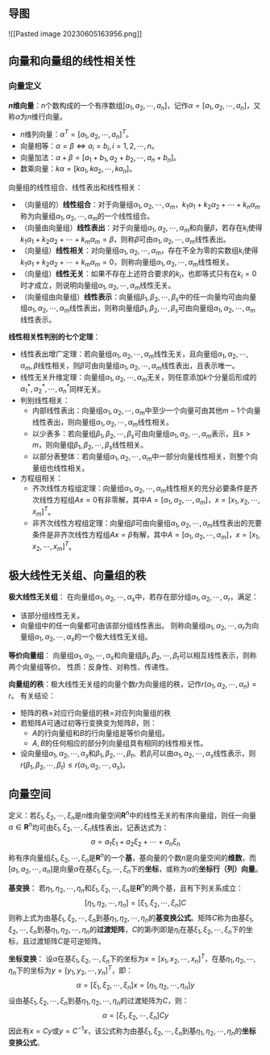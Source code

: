 
## 导图

![[Pasted image 20230605163956.png]]

## 向量和向量组的线性相关性

### 向量定义

**$n$维向量**：$n$个数构成的一个有序数组$[a_1,a_2,\cdots,a_n]$，记作$\alpha=[a_1,a_2,\cdots,a_n]$，又称$\alpha$为$n$维行向量。
- $n$维列向量：$\alpha^T=[a_1,a_2,\cdots,a_n]^T$。
- 向量相等：$\alpha=\beta\Leftrightarrow a_i=b_i,i=1,2,\cdots,n$。
- 向量加法：$\alpha+\beta=[a_1+b_1,a_2+b_2,\cdots,a_n+b_n]$。
- 数乘向量：$k\alpha=[ka_1,ka_2,\cdots,ka_n]$。

向量组的线性组合、线性表出和线性相关：
- （向量组的）**线性组合**：对于向量组$\alpha_1,\alpha_2,\cdots,\alpha_m$，$k_1\alpha_1+k_2\alpha_2+\cdots+k_n\alpha_m$称为向量组$\alpha_1,\alpha_2,\cdots,\alpha_m$的一个线性组合。
- （向量由向量组）**线性表出**：对于向量组$\alpha_1,\alpha_2,\cdots,\alpha_m$和向量$\beta$，若存在$k_i$使得$k_1\alpha_1+k_2\alpha_2+\cdots+k_m\alpha_m=\beta$，则称$\beta$可由$\alpha_1,\alpha_2,\cdots,\alpha_m$线性表出。
- （向量组）**线性相关**：对向量组$\alpha_1,\alpha_2,\cdots,\alpha_m$，存在不全为零的实数组$k_i$使得$k_1\alpha_1+k_2\alpha_2+\cdots+k_m\alpha_m=0$，则称向量组$\alpha_1,\alpha_2,\cdots,\alpha_m$线性相关。
- （向量组）**线性无关**：如果不存在上述符合要求的$k_i$，也即等式只有在$k_i=0$时才成立，则说明向量组$\alpha_1,\alpha_2,\cdots,\alpha_m$线性无关。
- （向量组由向量组）**线性表示**：向量组$\beta_1,\beta_2,\cdots,\beta_s$中的任一向量均可由向量组$\alpha_1,\alpha_2,\cdots,\alpha_m$线性表出，则称向量组$\beta_1,\beta_2,\cdots,\beta_s$可由向量组$\alpha_1,\alpha_2,\cdots,\alpha_m$线性表示。

**线性相关性判别的七个定理**：
- 线性表出增广定理：若向量组$\alpha_1,\alpha_2,\cdots,\alpha_m$线性无关，且向量组$\alpha_1,\alpha_2,\cdots,\alpha_m,\beta$线性相关，则$\beta$可由向量组$\alpha_1,\alpha_2,\cdots,\alpha_m$线性表出，且表示唯一。
- 线性无关升维定理：向量组$\alpha_1,\alpha_2,\cdots,\alpha_m$无关，则任意添加$k$个分量后形成的$\alpha_1^*,\alpha_2^*,\cdots,\alpha_n^*$同样无关。
- 判别线性相关：
	- 内部线性表出：向量组$\alpha_1,\alpha_2,\cdots,\alpha_m$中至少一个向量可由其他$m-1$个向量线性表出，则向量组$\alpha_1,\alpha_2,\cdots,\alpha_m$线性相关。
	- 以少表多：若向量组$\beta_1,\beta_2,\cdots,\beta_s$可由向量组$\alpha_1,\alpha_2,\cdots,\alpha_m$表示，且$s>m$，则向量组$\beta_1,\beta_2,\cdots,\beta_s$线性相关。
	- 以部分表整体：若向量组$\alpha_1,\alpha_2,\cdots,\alpha_m$中一部分向量线性相关，则整个向量组也线性相关。
- 方程组相关：
	- 齐次线性方程组定理：向量组$\alpha_1,\alpha_2,\cdots,\alpha_m$线性相关的充分必要条件是齐次线性方程组$Ax=0$有非零解，其中$A=[\alpha_1,\alpha_2,\cdots,\alpha_m]$，$x=[x_1,x_2,\cdots,x_m]^T$。
	- 非齐次线性方程组定理：向量组$\beta$可由向量组$\alpha_1,\alpha_2,\cdots,\alpha_m$线性表出的充要条件是非齐次线性方程组$Ax=\beta$有解，其中$A=[\alpha_1,\alpha_2,\cdots,\alpha_m]$，$x=[x_1,x_2,\cdots,x_m]^T$。

## 极大线性无关组、向量组的秩

**极大线性无关组**：
在向量组$\alpha_1,\alpha_2,\cdots,\alpha_s$中，若存在部分组$\alpha_1,\alpha_2,\cdots,\alpha_r$，满足：
- 该部分组线性无关。
- 向量组中的任一向量都可由该部分组线性表出。
则称向量组$\alpha_1,\alpha_2,\cdots,\alpha_r$为向量组$\alpha_1,\alpha_2,\cdots,\alpha_s$的一个极大线性无关组。

**等价向量组**：
向量组$\alpha_1,\alpha_2,\cdots,\alpha_s$和向量组$\beta_1,\beta_2,\cdots,\beta_t$可以相互线性表示，则称两个向量组等价。
性质：反身性、对称性、传递性。

**向量组的秩**：极大线性无关组的向量个数$r$为向量组的秩，记作$r(\alpha_1,\alpha_2,\cdots,\alpha_n)=r$。
有关结论：
- 矩阵的秩=对应行向量组的秩=对应列向量组的秩
- 若矩阵$A$可通过初等行变换变为矩阵$B$，则：
	- $A$的行向量组和$B$的行向量组是等价向量组。
	- $A,B$的任何相应的部分列向量组具有相同的线性相关性。
- 设向量组$\alpha_1,\alpha_2,\cdots,\alpha_s$和$\beta_1,\beta_2,\cdots,\beta_t$。若$\beta_i$可以由$\alpha_1,\alpha_2,\cdots,\alpha_s$线性表示，则$r(\beta_1,\beta_2,\cdots,\beta_t)\le r(\alpha_1,\alpha_2,\cdots,\alpha_s)$。

## 向量空间

定义：若$\xi_1,\xi_2,\cdots,\xi_n$是$n$维向量空间$\mathbf{R}^n$中的线性无关的有序向量组，则任一向量$\alpha\in \mathbf{R}^n$均可由$\xi_1,\xi_2,\cdots,\xi_n$线性表出，记表达式为：
$$
\alpha=a_1\xi_1+a_2\xi_2+\cdots+a_n\xi_n
$$
称有序向量组$\xi_1,\xi_2,\cdots,\xi_n$是$\mathbf{R}^n$的一个**基**，基向量的个数$n$是向量空间的**维数**，而$[a_1,a_2,\cdots,a_n]$是向量$\alpha$在基$\xi_1,\xi_2,\cdots,\xi_n$下的**坐标**，或称为$\alpha$的**坐标行（列）向量**。

**基变换**：
若$\eta_1,\eta_2,\cdots,\eta_n$和$\xi_1,\xi_2,\cdots,\xi_n$是$\mathbf{R}^n$的两个基，且有下列关系成立：
$$
[\eta_1,\eta_2,\cdots,\eta_n]=[\xi_1,\xi_2,\cdots,\xi_n]C
$$
则称上式为由基$\xi_1,\xi_2,\cdots,\xi_n$到基$\eta_1,\eta_2,\cdots,\eta_n$的**基变换公式**。矩阵$C$称为由基$\xi_1,\xi_2,\cdots,\xi_n$到基$\eta_1,\eta_2,\cdots,\eta_n$的**过渡矩阵**，$C$的第$i$列即是$\eta_i$在基$\xi_1,\xi_2,\cdots,\xi_n$下的坐标，且过渡矩阵$C$是可逆矩阵。

**坐标变换**：
设$\alpha$在基$\xi_1,\xi_2,\cdots,\xi_n$下的坐标为$x=[x_1,x_2,\cdots,x_n]^T$，在基$\eta_1,\eta_2,\cdots,\eta_n$下的坐标为$y=[y_1,y_2,\cdots,y_n]^T$，即：
$$
\alpha=[\xi_1,\xi_2,\cdots,\xi_n]x=[\eta_1,\eta_2,\cdots,\eta_n]y
$$
设由基$\xi_1,\xi_2,\cdots,\xi_n$到基$\eta_1,\eta_2,\cdots,\eta_n$的过渡矩阵为$C$，则：
$$
\alpha=[\xi_1,\xi_2,\cdots,\xi_n]Cy
$$
因此有$x=Cy$或$y=C^{-1}x$，该公式称为由基$\xi_1,\xi_2,\cdots,\xi_n$到基$\eta_1,\eta_2,\cdots,\eta_n$的**坐标变换公式**。

